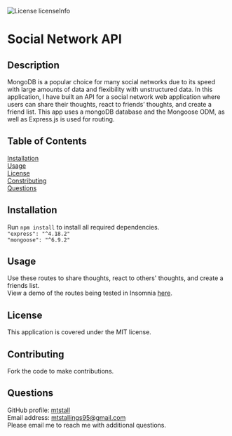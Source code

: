 ![License licenseInfo](https://img.shields.io/badge/License-MIT-yellow.svg)  
# Social Network API
## Description
MongoDB is a popular choice for many social networks due to its speed with large amounts of data and flexibility with unstructured data. In this application, I have built an API for a social network web application where users can share their thoughts, react to friends’ thoughts, and create a friend list. This app uses a mongoDB database and the Mongoose ODM, as well as Express.js is used for routing.
## Table of Contents
[Installation](#installation)  
[Usage](#usage)  
[License](#license)  
[Constributing](#contributing)   
[Questions](#questions)
## Installation
Run `npm install` to install all required dependencies.  
`"express": "^4.18.2"`  
`"mongoose": "^6.9.2"`
## Usage
Use these routes to share thoughts, react to others' thoughts, and create a friends list.  
View a demo of the routes being tested in Insomnia [here](https://drive.google.com/file/d/1Br6aLkJ5SQzaHqcd5reH3esw1hlRwCz0/view).
## License
This application is covered under the MIT license.
## Contributing
Fork the code to make contributions.
## Questions
GitHub profile: [mtstall](https://www.github.com/mtstall)    
Email address: mtstallings95@gmail.com  
Please email me to reach me with additional questions.